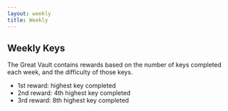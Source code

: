 ```yaml
---
layout: weekly
title: Weekly
---
```


## Weekly Keys

The Great Vault contains rewards based on the number of keys completed each
week, and the difficulty of those keys.
- 1st reward: highest key completed
- 2nd reward: 4th highest key completed
- 3rd reward: 8th highest key completed

